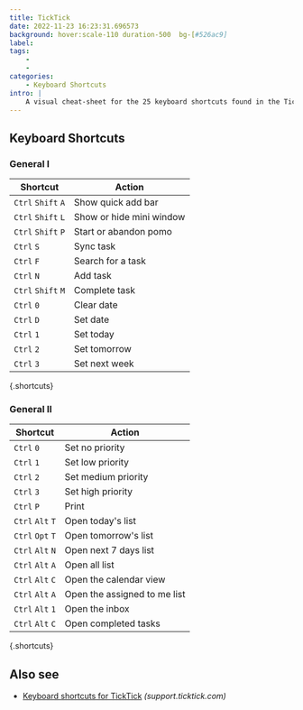 ```yaml
---
title: TickTick
date: 2022-11-23 16:23:31.696573
background: hover:scale-110 duration-500  bg-[#526ac9]
label: 
tags: 
    - 
    - 
categories:
    - Keyboard Shortcuts
intro: |
    A visual cheat-sheet for the 25 keyboard shortcuts found in the TickTick desktop app
---
```




Keyboard Shortcuts
------------------



### General I

Shortcut | Action
---|---
`Ctrl` `Shift` `A`  | Show quick add bar
`Ctrl` `Shift` `L`  | Show or hide mini window
`Ctrl` `Shift` `P`  | Start or abandon pomo
`Ctrl` `S`  | Sync task
`Ctrl` `F`  | Search for a task
`Ctrl` `N`  | Add task
`Ctrl` `Shift` `M`  | Complete task
`Ctrl` `0`  | Clear date
`Ctrl` `D`  | Set date
`Ctrl` `1`  | Set today
`Ctrl` `2`  | Set tomorrow
`Ctrl` `3`  | Set next week
{.shortcuts}



### General II

Shortcut | Action
---|---
`Ctrl` `0`  | Set no priority
`Ctrl` `1`  | Set low priority
`Ctrl` `2`  | Set medium priority
`Ctrl` `3`  | Set high priority
`Ctrl` `P`  | Print
`Ctrl` `Alt` `T`  | Open today's list
`Ctrl` `Opt` `T`  | Open tomorrow's list
`Ctrl` `Alt` `N`  | Open next 7 days list
`Ctrl` `Alt` `A`  | Open all list
`Ctrl` `Alt` `C`  | Open the calendar view
`Ctrl` `Alt` `A`  | Open the assigned to me list
`Ctrl` `Alt` `1`  | Open the inbox
`Ctrl` `Alt` `C`  | Open completed tasks
{.shortcuts}




Also see
--------
- [Keyboard shortcuts for TickTick](https://support.ticktick.com/hc/en-us/articles/360016272252-Shortcuts) _(support.ticktick.com)_
